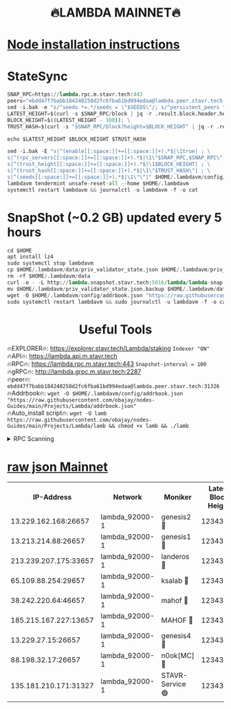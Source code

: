<h1 align="center"> 🔥LAMBDA MAINNET🔥</h1>


[Node installation instructions](https://github.com/obajay/nodes-Guides/tree/main/Projects/Lambda)
=


# StateSync
```python
SNAP_RPC=https://lambda.rpc.m.stavr.tech:443
peers="ebdd47f7babb184240258d2fc6fba61bd994edaa@lambda.peer.stavr.tech:31326" 
sed -i.bak -e "s/^seeds *=.*/seeds = \"$SEEDS\"/; s/^persistent_peers *=.*/persistent_peers = \"$PEERS\"/" $HOME/.lambdavm/config/config.toml
LATEST_HEIGHT=$(curl -s $SNAP_RPC/block | jq -r .result.block.header.height); \
BLOCK_HEIGHT=$((LATEST_HEIGHT - 100)); \
TRUST_HASH=$(curl -s "$SNAP_RPC/block?height=$BLOCK_HEIGHT" | jq -r .result.block_id.hash)

echo $LATEST_HEIGHT $BLOCK_HEIGHT $TRUST_HASH

sed -i.bak -E "s|^(enable[[:space:]]+=[[:space:]]+).*$|\1true| ; \
s|^(rpc_servers[[:space:]]+=[[:space:]]+).*$|\1\"$SNAP_RPC,$SNAP_RPC\"| ; \
s|^(trust_height[[:space:]]+=[[:space:]]+).*$|\1$BLOCK_HEIGHT| ; \
s|^(trust_hash[[:space:]]+=[[:space:]]+).*$|\1\"$TRUST_HASH\"| ; \
s|^(seeds[[:space:]]+=[[:space:]]+).*$|\1\"\"|" $HOME/.lambdavm/config/config.toml
lambdavm tendermint unsafe-reset-all --home $HOME/.lambdavm
systemctl restart lambdavm && journalctl -u lambdavm -f -o cat

```
# SnapShot (~0.2 GB) updated every 5 hours
```python
cd $HOME
apt install lz4
sudo systemctl stop lambdavm
cp $HOME/.lambdavm/data/priv_validator_state.json $HOME/.lambdavm/priv_validator_state.json.backup
rm -rf $HOME/.lambdavm/data
curl -o - -L http://lambda.snapshot.stavr.tech:5016/lambda/lambda-snap.tar.lz4 | lz4 -c -d - | tar -x -C $HOME/.lambdavm --strip-components 2
mv $HOME/.lambdavm/priv_validator_state.json.backup $HOME/.lambdavm/data/priv_validator_state.json
wget -O $HOME/.lambdavm/config/addrbook.json "https://raw.githubusercontent.com/obajay/nodes-Guides/main/Projects/Lambda/addrbook.json"
sudo systemctl restart lambdavm && sudo journalctl -u lambdavm -f -o cat
```
 <h1 align="center"> Useful Tools</h1>

🔥EXPLORER🔥:      https://explorer.stavr.tech/Lambda/staking	        `Indexer "ON"` \
🔥API🔥: 			 		 https://lambda.api.m.stavr.tech \
🔥RPC🔥:           https://lambda.rpc.m.stavr.tech:443	              `Snapshot-interval = 100` \
🔥gRPC🔥:          http://lambda.grpc.m.stavr.tech:2287 \
🔥peer🔥:					 `ebdd47f7babb184240258d2fc6fba61bd994edaa@lambda.peer.stavr.tech:31326` \
🔥Addrbook🔥:    ```wget -O $HOME/.lambdavm/config/addrbook.json "https://raw.githubusercontent.com/obajay/nodes-Guides/main/Projects/Lambda/addrbook.json"``` \
🔥Auto_install script🔥: ```wget -O lamb https://raw.githubusercontent.com/obajay/nodes-Guides/main/Projects/Lambda/lamb && chmod +x lamb && ./lamb```


<details>
<summary>RPC Scanning</summary>

<h2 align="center"> We scan nodes in real time every 4 hours. And we provide the final result of RPC endpoints.
We cannot influence the operation of these nodes in any way. </h2>


```python
If Voting Power is higher than 0 --> then the Node is a validator of the network and may be subject to attack and be a potential threat to the chain.
```
```python
We marked such validators with a red symbol
```

</details>

[raw json Mainnet](https://rpc-check.lambm.stavr.tech/lambm/rpc-lambm-result.json)
=


<table><tr><th>IP-Address</th><th>Network</th><th>Moniker</th><th>Latest Block Height</th><th>Earliest Block Height</th><th>Catching Up</th><th>Tx Index</th><th>Voting Power</th><th>Scan Time</th></tr><tr><td>13.229.162.168:26657</td><td>lambda_92000-1</td><td>genesis2 🔴</td><td>12343036</td><td>1</td><td>False</td><td>on</td><td>15994266</td><td>2024-03-25T07:04:49.004230138UTC</td></tr><tr><td>13.213.214.88:26657</td><td>lambda_92000-1</td><td>genesis1 🔴</td><td>12343037</td><td>1</td><td>False</td><td>on</td><td>730456</td><td>2024-03-25T07:04:53.800014751UTC</td></tr><tr><td>213.239.207.175:33657</td><td>lambda_92000-1</td><td>landeros 🔴</td><td>12343035</td><td>8136001</td><td>False</td><td>off</td><td>1925101</td><td>2024-03-25T07:04:41.651360370UTC</td></tr><tr><td>65.109.88.254:29657</td><td>lambda_92000-1</td><td>ksalab 🔴</td><td>12343038</td><td>8715001</td><td>False</td><td>on</td><td>518665</td><td>2024-03-25T07:04:58.440255012UTC</td></tr><tr><td>38.242.220.64:46657</td><td>lambda_92000-1</td><td>mahof 🔴</td><td>12343038</td><td>10131001</td><td>False</td><td>off</td><td>770350</td><td>2024-03-25T07:04:58.745119370UTC</td></tr><tr><td>185.215.167.227:13657</td><td>lambda_92000-1</td><td>MAHOF 🔴</td><td>12343036</td><td>10134001</td><td>False</td><td>on</td><td>2051510</td><td>2024-03-25T07:04:52.586503891UTC</td></tr><tr><td>13.229.27.15:26657</td><td>lambda_92000-1</td><td>genesis4 🔴</td><td>12343036</td><td>11043001</td><td>False</td><td>on</td><td>9552156</td><td>2024-03-25T07:04:52.250912991UTC</td></tr><tr><td>88.198.32.17:26657</td><td>lambda_92000-1</td><td>n0ok[MC] 🔴</td><td>12343038</td><td>12243038</td><td>False</td><td>off</td><td>1578630</td><td>2024-03-25T07:05:01.038642053UTC</td></tr><tr><td>135.181.210.171:31327</td><td>lambda_92000-1</td><td>STAVR-Service 🟢</td><td>12343038</td><td>12342501</td><td>False</td><td>on</td><td>0</td><td>2024-03-25T07:04:58.153118703UTC</td></tr></table>
